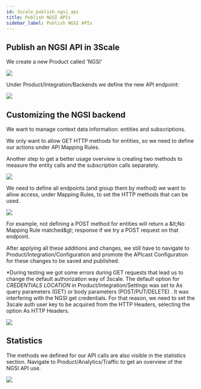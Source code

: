 ```yaml
---
id: 3scale_publish_ngsi_api
title: Publish NGSI APIs
sidebar_label: Publish NGSI APIs
---
```


## Publish an NGSI API in 3Scale

We create a new Product called &#39;NGSI&#39;

<img class="img-fluid" src="/docs/assets/3scale/ngsi_01.png"/>

Under Product/Integration/Backends we define the new API endpoint:

<img class="img-fluid" src="/docs/assets/3scale/ngsi_02.png"/>

## Customizing the NGSI backend

We want to manage context data information: entities and subscriptions.

We only want to allow GET HTTP methods for entities, so we need to define our actions under API Mapping Rules.

Another step to get a better usage overview is creating two methods to measure the entity calls and the subscription calls separately.

<img class="img-fluid" src="/docs/assets/3scale/ngsi_03.png"/>

We need to define all endpoints (and group them by method) we want to allow access, under Mapping Rules, to set the HTTP methods that can be used.

<img class="img-fluid" src="/docs/assets/3scale/ngsi_04.png"/>

For example, not defining a POST method for entities will return a \&lt;No Mapping Rule matched\&gt; response if we try a POST request on that endpoint.

After applying all these additions and changes, we still have to navigate to Product/Integration/Configuration and promote the APIcast Configuration for these changes to be saved and published.

\*During testing we got some errors during GET requests that lead us to change the default authorization way of 3scale. The default option for _CREDENTIALS LOCATION_ in Product/Integration/Settings was set to As query parameters (GET) or body parameters (POST/PUT/DELETE) . It was interfering with the NGSI get credentials. For that reason, we need to set the 3scale auth user key to be acquired from the HTTP Headers, selecting the option As HTTP Headers.

<img class="img-fluid" src="/docs/assets/3scale/ngsi_05.png"/>

## Statistics

The methods we defined for our API calls are also visible in the statistics section. Navigate to Product/Analytics/Traffic to get an overview of the NGSI API use.

<img class="img-fluid" src="/docs/assets/3scale/ngsi_06.png"/>
